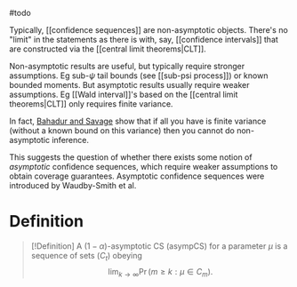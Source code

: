 #todo 

Typically, [[confidence sequences]] are non-asymptotic objects. There's no "limit" in the statements as there is with, say, [[confidence intervals]] that are constructed via the [[central limit theorems|CLT]]. 

Non-asymptotic results are useful, but typically require stronger assumptions. Eg sub-$\psi$ tail bounds (see [[sub-psi process]]) or known bounded moments. But asymptotic results usually require weaker assumptions. Eg [[Wald interval]]'s based on the [[central limit theorems|CLT]] only requires finite variance. 

In fact, [Bahadur and Savage](https://projecteuclid.org/journals/annals-of-mathematical-statistics/volume-27/issue-4/The-Nonexistence-of-Certain-Statistical-Procedures-in-Nonparametric-Problems/10.1214/aoms/1177728077.full) show that if all you have is finite variance (without a known bound on this variance) then you cannot do non-asymptotic inference. 

This suggests the question of whether there exists some notion of _asymptotic_ confidence sequences, which require weaker assumptions to obtain coverage guarantees. Asymptotic confidence sequences were introduced by Waudby-Smith et al. 

# Definition

> [!Definition]
> A $(1-\alpha$)-asymptotic CS (asympCS) for a parameter $\mu$ is a sequence of sets $(C_t)$ obeying $$\lim_{k\to\infty} \Pr(m\geq k: \mu \in C_m).$$



